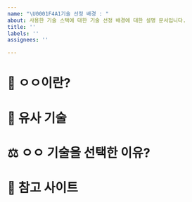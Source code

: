 ```yaml
---
name: "\U0001F4A1기술 선정 배경 : "
about: 사용한 기술 스택에 대한 기술 선정 배경에 대한 설명 문서입니다.
title: ''
labels: ''
assignees: ''

---
```


# 🧐 ㅇㅇ이란?

# 👀 유사 기술

# ⚖️ ㅇㅇ 기술을 선택한 이유?
 
# 📌 참고 사이트
